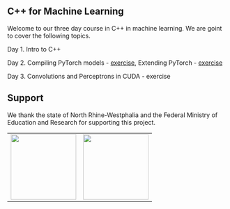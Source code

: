 ## C++ for Machine Learning

Welcome to our three day course in C++ in machine learning. We are goint to cover the following topics.

Day 1. Intro to C++

Day 2. Compiling PyTorch models - [exercise](https://github.com/Cpp-programming-for-ML/2_neural_networks_cpp), Extending PyTorch - [exercise](https://github.com/Cpp-programming-for-ML/3_extend_pytorch_padding)

Day 3. Convolutions and Perceptrons in CUDA - exercise




## Support

We thank the state of North Rhine-Westphalia and the Federal Ministry of Education and Research for supporting this project.

<table>
<tr>
    <td><img src="https://github.com/Machine-Learning-Foundations/.github/blob/main/profile/img/nrw-logo.png" height="150"></td>
    <td><img src="https://github.com/Machine-Learning-Foundations/.github/blob/main/profile/img/BMBF_gefoerdert_2017_en.jpg" height="150"></td>
</tr>
</table>

